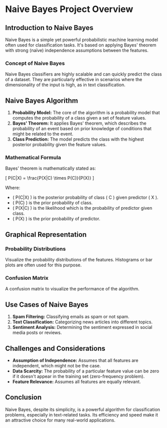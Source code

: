 # Naive Bayes Project Overview

## Introduction to Naive Bayes

Naive Bayes is a simple yet powerful probabilistic machine learning model often used for classification tasks. It's based on applying Bayes' theorem with strong (naïve) independence assumptions between the features.

### Concept of Naive Bayes

Naive Bayes classifiers are highly scalable and can quickly predict the class of a dataset. They are particularly effective in scenarios where the dimensionality of the input is high, as in text classification.

## Naive Bayes Algorithm

1. **Probability Model:** The core of the algorithm is a probability model that computes the probability of a class given a set of feature values.
2. **Bayes' Theorem:** It applies Bayes' theorem, which describes the probability of an event based on prior knowledge of conditions that might be related to the event.
3. **Class Prediction:** The model predicts the class with the highest posterior probability given the feature values.

### Mathematical Formula

Bayes' theorem is mathematically stated as:

\[ P(C|X) = \frac{P(X|C) \times P(C)}{P(X)} \]

Where:
- \( P(C|X) \) is the posterior probability of class \( C \) given predictor \( X \).
- \( P(C) \) is the prior probability of class.
- \( P(X|C) \) is the likelihood which is the probability of predictor given class.
- \( P(X) \) is the prior probability of predictor.

## Graphical Representation

### Probability Distributions

Visualize the probability distributions of the features. Histograms or bar plots are often used for this purpose.

### Confusion Matrix

A confusion matrix to visualize the performance of the algorithm.

## Use Cases of Naive Bayes

1. **Spam Filtering:** Classifying emails as spam or not spam.
2. **Text Classification:** Categorizing news articles into different topics.
3. **Sentiment Analysis:** Determining the sentiment expressed in social media posts or reviews.

## Challenges and Considerations

- **Assumption of Independence:** Assumes that all features are independent, which might not be the case.
- **Data Scarcity:** The probability of a particular feature value can be zero if it doesn't appear in the training set (zero-frequency problem).
- **Feature Relevance:** Assumes all features are equally relevant.

## Conclusion

Naive Bayes, despite its simplicity, is a powerful algorithm for classification problems, especially in text-related tasks. Its efficiency and speed make it an attractive choice for many real-world applications.
